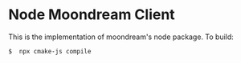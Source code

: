 # Node Moondream Client

This is the implementation of moondream's node package. To build:

```
$  npx cmake-js compile
```
